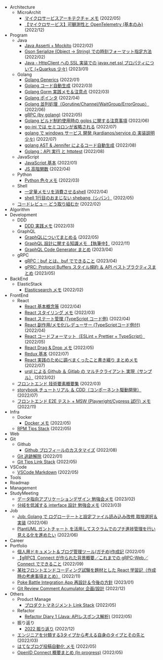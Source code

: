 - Architecture
  - MicroArchit
    - [マイクロサービスアーキテクチャ メモ](https://symthy.hatenablog.com/entry/2022/05/11/190352) (2022/05)
    - [【マイクロサービス】可観測性と OpenTelemetry (基本のみ)](https://symthy.hatenablog.com/entry/2022/12/19/134942) (2022/12)
- Program
  - Java
    - [Java Assertj + Mockito](https://symthy.hatenablog.com/entry/2022/01/29/233929) (2022/02)
    - [Gson Serialize (Object -> String) での時刻フォーマット指定方法](https://symthy.hatenablog.com/entry/2022/02/01/211144) (2022/02)
    - [Java - HttpClient への SSL 実装での javax.net.ssl プロパティについて (+Quarkus 少々)](https://symthy.hatenablog.com/entry/2022/11/15/002425) (2023/01)
  - Golang
    - [Golang Generics](https://symthy.hatenablog.com/entry/2022/01/23/193352) (2022/01)
    - [Golang コード自動生成](https://symthy.hatenablog.com/entry/2022/03/01/235231) (2022/03)
    - [Golang Gorm 実践メモ＆注意点](https://symthy.hatenablog.com/entry/2022/03/06/134409) (2022/03)
    - [Golang ポインタ](https://symthy.hatenablog.com/entry/2022/04/03/212749) (2022/04)
    - [Golang 並列処理（Gorutine/Channel/WaitGroup/ErrorGroup）](https://symthy.hatenablog.com/entry/2022/05/22/014353) (2022/06)
    - [gRPC (by golang)](https://symthy.hatenablog.com/entry/2022/05/25/232601) (2022/05)
    - [Golang ビルド制約使用時の golps に関する注意事項](https://symthy.hatenablog.com/entry/2022/06/30/133012) (2022/06)
    - [go-ini では セミコロンが省略される](https://symthy.hatenablog.com/entry/2022/07/01/083530) (2022/07)
    - [golang で windows サービス 開発 (kardianos/service の 実装説明少々)](https://symthy.hatenablog.com/entry/2022/07/04/230623) (2022/07)
    - [golang AST & Jennifer によるコード自動生成](https://symthy.hatenablog.com/entry/2022/08/18/221703) (2022/08)
    - [Golang：API 実行 と httptest](https://symthy.hatenablog.com/entry/2022/08/21/194621) (2022/08)
  - JavaScript
    - [JavaScript 基本](https://symthy.hatenablog.com/entry/2022/01/23/193618) (2022/01)
    - [JS 高階関数](https://symthy.hatenablog.com/entry/2022/04/03/155620) (2022/04)
  - Python
    - [Python 色々メモ](https://symthy.hatenablog.com/entry/2022/03/31/225306) (2022/03)
  - Shell
    - [一定量メモリを消費させるshell](https://symthy.hatenablog.com/entry/2022/04/11/183102) (2022/04)
    - [shell 1行目のおまじない shebang（シバン）](https://symthy.hatenablog.com/entry/2022/05/23/174937) (2022/05)
  - [コードレビュー どう取り組むか](https://symthy.hatenablog.com/entry/2022/02/03/100011) (2022/02)
- Algorithm
- Development
  - DDD
    - [DDD 実践メモ](https://symthy.hatenablog.com/entry/2022/02/20/230658) (2022/03)
  - GraphQL
    - [GraphQLについてまとめる](https://symthy.hatenablog.com/entry/2022/05/06/230418) (2022/05)
    - [GraphQL 設計に関する知識メモ 【執筆中】](https://symthy.hatenablog.com/entry/2022/11/25/074855) (2022/11)
    - [GraphQL Code Generator まとめ](https://symthy.hatenablog.com/entry/2023/04/09/175659) (2023/04)
  - gRPC
    - [gRPC：buf とは、buf でできること](https://symthy.hatenablog.com/entry/2023/03/26/010229) (2023/04)
    - [gPRC: Protocol Buffers スタイル規約 ＆ API ベストプラクティスまとめ](https://symthy.hatenablog.com/entry/2023/05/20/124944) (2023/05)
- BackEnd
  - ElasticStack
    - [Elasticsearch メモ](https://symthy.hatenablog.com/entry/2022/02/28/213158) (2022/02)
- FrontEnd
  - React
    - [React 基本概念等](https://symthy.hatenablog.com/entry/2022/02/23/232831) (2022/04)
    - [React スタイリング メモ](https://symthy.hatenablog.com/entry/2022/03/27/001117) (2022/03)
    - [React ステート管理 (TypeScript コード例)](https://symthy.hatenablog.com/entry/2022/04/09/232955) (2022/04)
    - [React 副作用/メモ化/レデューサー (TypeScriptコード例付)](https://symthy.hatenablog.com/entry/2022/04/12/132552) (2022/04)
    - [React コードフォーマット（ESLint + Prettier + TypeScript）](https://symthy.hatenablog.com/entry/2022/05/28/180852) (2022/05)
    - [React Drag & Drop メモ](https://symthy.hatenablog.com/entry/2022/05/29/221733) (2022/05)
    - [Redux 基本](https://symthy.hatenablog.com/entry/2022/07/10/161318) (2022/07)
    - [React 実践のために調べまくったこと書き綴り まとめメモ](https://symthy.hatenablog.com/entry/2022/07/24/175816) (2022/07)
    - [urql による Github ＆ Gitlab の マルチクライアント 実現（サンプル）](https://symthy.hatenablog.com/entry/2023/02/12/150031) (2023/02)
  - [フロントエンド 技術要素概要集](https://symthy.hatenablog.com/entry/2022/03/27/195235) (2022/03)
  - [storybook チュートリアル ＆ CDD（コンポーネント駆動開発）](https://symthy.hatenablog.com/entry/2022/07/10/154411) (2022/07)
  - [フロントエンド E2E テスト + MSW (Playwright/Cypress 試行) メモ](https://symthy.hatenablog.com/entry/2022/11/19/152009) (2022/11)
- Infra
  - Docker
    - [Docker メモ](https://symthy.hatenablog.com/entry/2022/05/14/015712) (2022/05)
  - [RPM Tips Stack](https://symthy.hatenablog.com/entry/2022/05/14/005630) (2022/05)
- Web
- Git
  - Github
    - [Github プロフィールのカスタマイズ](https://symthy.hatenablog.com/entry/2022/08/18/232904) (2022/08)
  - [Git 追跡解除](https://symthy.hatenablog.com/entry/2022/01/23/194009) (2022/01)
  - [Git Tips Link Stack](https://symthy.hatenablog.com/entry/2022/05/14/005712) (2022/05)
- VSCode
  - [VSCode Markdown](https://symthy.hatenablog.com/entry/2022/05/14/015847) (2022/05)
- Tools
- Roadmap
- Management
- StudyMeeting
  - [データ指向アプリケーションデザイン 勉強会メモ](https://symthy.hatenablog.com/entry/2023/02/24/162653) (2023/02)
  - [分岐を低減する interface 設計 勉強会メモ](https://symthy.hatenablog.com/entry/2023/03/05/165434) (2023/03)
- Job
  - [Job: Golang で ログローテートと設定ファイル読み込み改修 取捨選択＆実装](https://symthy.hatenablog.com/entry/2022/06/11/215213) (2022/06)
  - [PlantUML ガントチャート を活用してスクラムでのプチ進捗管理を行い見える化を進めたい](https://symthy.hatenablog.com/entry/2022/06/19/215508) (2022/06)
- Career
- Portfolio
  - [個人用ドキュメント＆ブログ管理ツール(ガチめ)作成記](https://symthy.hatenablog.com/entry/2022/01/23/192229) (2022/01)
  - [【gRPC】Connect が作られた背景概要／これまでの gRPC-Web／Connect でできること](https://symthy.hatenablog.com/entry/2022/09/24/160309) (2022/09)
  - [某社フロントエンドコーディング試験を題材とした React 学習記（作成時の考慮事項まとめ）](https://symthy.hatenablog.com/entry/2022/11/08/001801) (2022/11)
  - [Poke Battle Integration App 再設計＆今後の方針](https://symthy.hatenablog.com/entry/2022/11/27/225949) (2023/01)
  - [Git Review Comment Acumulator 企画/設計](https://symthy.hatenablog.com/entry/2022/12/31/161648) (2022/12)
- Others
  - Product Manage
    - [プロダクトマネジメント Link Stack](https://symthy.hatenablog.com/entry/2022/05/14/005653) (2022/05)
  - Refactor
    - [Refactor Diary 1 (Java: APIレスポンス解析)](https://symthy.hatenablog.com/entry/2022/05/21/005909) (2022/05)
  - 振り返り
    - [2022 振り返り](https://symthy.hatenablog.com/entry/2022/12/30/224927) (2022/12)
  - [エンジニアを分類する3タイプから考える自身のタイプとその先と](https://symthy.hatenablog.com/entry/2022/03/07/005532) (2022/03)
  - [はてなブログ投稿自動化 メモ](https://symthy.hatenablog.com/entry/2022/05/14/001912) (2022/05)
  - [OpenID Connect 概要まとめ (In progress)](https://symthy.hatenablog.com/entry/2022/05/26/003822) (2022/05)